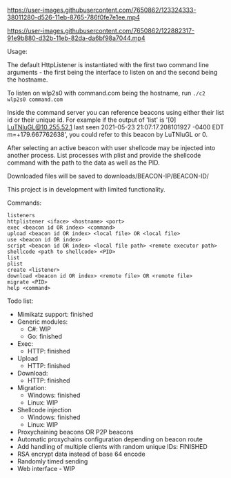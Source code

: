 

https://user-images.githubusercontent.com/7650862/123324333-38011280-d526-11eb-8765-786f0fe7e1ee.mp4

https://user-images.githubusercontent.com/7650862/122882317-91e9b880-d32b-11eb-82da-da6bf98a7044.mp4

Usage:

The default HttpListener is instantiated with the first two command line arguments - the first being the interface to listen on and the second being the hostname.

To listen on wlp2s0 with command.com being the hostname, run
`./c2 wlp2s0 command.com`

Inside the command server you can reference beacons using either their list id or their unique id.
For example if the output of 'list' is '[0] LuTNluGL@10.255.52.1 last seen 2021-05-23 21:07:17.208101927 -0400 EDT m=+179.667762638', you could refer to this beacon by LuTNluGL or 0.

After selecting an active beacon with user shellcode may be injected into another process. List processes with plist and provide the shellcode command with the path to the data as well as the PID.

Downloaded files will be saved to downloads/BEACON-IP/BEACON-ID/

This project is in development with limited functionality.

Commands:

```
listeners 
httplistener <iface> <hostname> <port>
exec <beacon id OR index> <command>
upload <beacon id OR index> <local file> OR <local file>
use <beacon id OR index>
script <beacon id OR index> <local file path> <remote executor path>
shellcode <path to shellcode> <PID>
list 
plist 
create <listener>
download <beacon id OR index> <remote file> OR <remote file>
migrate <PID>
help <command>
```

Todo list:
- Mimikatz support: finished
- Generic modules:
    - C#: WIP
    - Go: finished
- Exec:
    - HTTP: finished
- Upload
    - HTTP: finished
- Download: 
    - HTTP: finished
- Migration:
    - Windows: finished
    - Linux: WIP
- Shellcode injection
    - Windows: finished
    - Linux: WIP
- Proxychaining beacons OR P2P beacons
- Automatic proxychains configuration depending on beacon route
- Add handling of multiple clients with random unique IDs: FINISHED
- RSA encrypt data instead of base 64 encode
- Randomly timed sending
- Web interface - WIP
